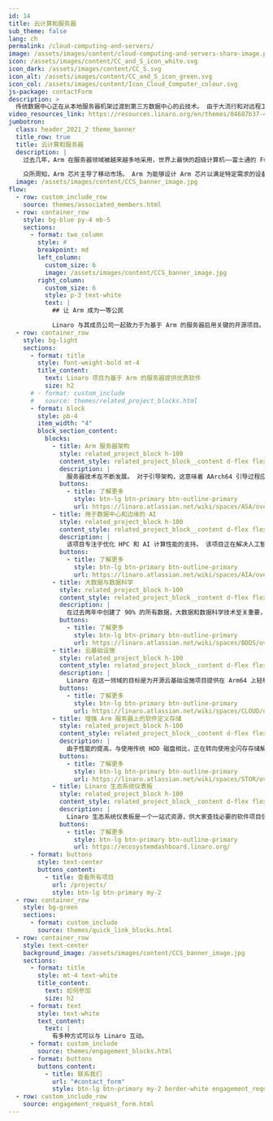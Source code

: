 ```yaml
---
id: 14
title: 云计算和服务器
sub_theme: false
lang: ch
permalink: /cloud-computing-and-servers/
image: /assets/images/content/cloud-computing-and-servers-share-image.png
icon: /assets/images/content/CC_and_S_icon_white.svg
icon_dark: /assets/images/content/CC_S.svg
icon_alt: /assets/images/content/CC_and_S_icon_green.svg
icon_col: /assets/images/content/Icon_Cloud_Computer_colour.svg
js-package: contactForm
description: >
  传统数据中心正在从本地服务器机架过渡到第三方数据中心的云技术。 由于大流行和对远程工作的需求加速，数据中心和云基础设施预计将更快地提供更多连接 - 同时保持安全。 为了帮助实现这一目标，Linaro 与成员公司合作，为基于 Arm 的服务器启用关键开源项目。 我们所做的工作确保 Arm 服务器生态系统可以依赖优质软件。
video_resources_link: https://resources.linaro.org/en/themes/04687b37-4cdc-4716-a26b-64e0e55ed988
jumbotron:
  class: header_2021_2 theme_banner
  title_row: true
  title: 云计算和服务器
  description: |
    过去几年，Arm 在服务器领域被越来越多地采用，世界上最快的超级计算机——富士通的 Fugaku——在 Arm CPU 上运行。

    众所周知，Arm 芯片主导了移动市场。 Arm 为能够设计 Arm 芯片以满足特定需求的设备制造商提供的灵活性使其成为一个有吸引力的选择。 但要使 Arm 服务器芯片继续满足需要更多存储和更多数据的企业的需求，就需要有一个软件生态系统来帮助推动功能启用、测试和错误修复。 Linaro 与其成员公司合作，加强 Arm 服务器的软件生态系统。
  image: /assets/images/content/CCS_banner_image.jpg
flow:
  - row: custom_include_row
    source: themes/associated_members.html
  - row: container_row
    style: bg-blue py-4 mb-5
    sections:
      - format: two_column
        style: #
        breakpoint: md
        left_column:
          custom_size: 6
          image: /assets/images/content/CCS_banner_image.jpg
        right_column:
          custom_size: 6
          style: p-3 text-white
          text: |
            ## 让 Arm 成为一等公民

            Linaro 与其成员公司一起致力于为基于 Arm 的服务器启用关键的开源项目。 我们称之为使 Arm 成为一等公民。 通过验证项目的持续构建、测试并为 Arm 服务器目标提供可用的二进制文件，Arm 生态系统能够依赖高质量的软件在生产环境中使用。
  - row: container_row
    style: bg-light
    sections:
      - format: title
        style: font-weight-bold mt-4
        title_content:
          text: Linaro 项目为基于 Arm 的服务器提供优质软件
          size: h2
      # - format: custom_include
      #   source: themes/related_project_blocks.html
      - format: block
        style: pb-4
        item_width: "4"
        block_section_content:
          blocks:
            - title: Arm 服务器架构
              style: related_project_block h-100
              content_style: related_project_block__content d-flex flex-column justify-content-between align-items-start
              description: |
                服务器技术在不断发展。 对于引导架构，这意味着 AArch64 引导过程应该使用已经普遍使用和积极开发的熟悉工具。 Arm 服务器架构项目主要关注 Arm UEFI、GRUB2 和相关组件。
              buttons:
                - title: 了解更多
                  style: btn-lg btn-primary btn-outline-primary
                  url: https://linaro.atlassian.net/wiki/spaces/ASA/overview
            - title: 用于数据中心和边缘的 AI
              style: related_project_block h-100
              content_style: related_project_block__content d-flex flex-column justify-content-between align-items-start
              description: |
                该项目专注于优化 HPC 和 AI 计算性能的支持。 该项目正在解决人工智能训练和推理的广泛用例，针对基于 Armv8.x 的服务器和超级计算机，例如富士通的高端 Fugaku 超级计算机、Neoverse 和基于 Cortex-A 的边缘设备。
              buttons:
                - title: 了解更多
                  style: btn-lg btn-primary btn-outline-primary
                  url: https://linaro.atlassian.net/wiki/spaces/AIA/overview
            - title: 大数据与数据科学
              style: related_project_block h-100
              content_style: related_project_block__content d-flex flex-column justify-content-between align-items-start
              description: |
                在过去两年中创建了 90% 的所有数据，大数据和数据科学技术至关重要，并且已经随着各种生产实施而变得成熟。 Linaro 为 Apache BigTop、Hadoop、Spark、Ambari 和 Drill 等项目推动工程活动和 ARMv8 构建。
              buttons:
                - title: 了解更多
                  style: btn-lg btn-primary btn-outline-primary
                  url: https://linaro.atlassian.net/wiki/spaces/BDDS/overview
            - title: 云基础设施
              style: related_project_block h-100
              content_style: related_project_block__content d-flex flex-column justify-content-between align-items-start
              description: |
                Linaro 在这一领域的目标是为开源云基础设施项目提供在 Arm64 上轻松部署、管理和交付性能的能力。 工程活动包括管理程序和基于容器的虚拟化（OpenStack、Kubernetes）和软件定义存储（Ceph）等技术。
              buttons:
                - title: 了解更多
                  style: btn-lg btn-primary btn-outline-primary
                  url: https://linaro.atlassian.net/wiki/spaces/CLOUD/overview
            - title: 增强 Arm 服务器上的软件定义存储
              style: related_project_block h-100
              content_style: related_project_block__content d-flex flex-column justify-content-between align-items-start
              description: |
                由于性能的提高，与使用传统 HDD 磁盘相比，正在转向使用全闪存存储解决方案 (SSD/NVME)。 该项目的目标是与 Arm 服务器生态系统中的行业领导者合作，以便我们能够提供具有竞争力和领先的 Arm 服务器存储解决方案。
              buttons:
                - title: 了解更多
                  style: btn-lg btn-primary btn-outline-primary
                  url: https://linaro.atlassian.net/wiki/spaces/STOR/overview
            - title: Linaro 生态系统仪表板
              style: related_project_block h-100
              content_style: related_project_block__content d-flex flex-column justify-content-between align-items-start
              description: |
                Linaro 生态系统仪表板是一个一站式资源，供大家查找必要的软件项目信息和有关 Arm 支持的资源。 目的是提供 Arm 生态系统景观的完整图景。 目前 Linaro 生态系统仪表板专注于服务器领域，但 Linaro 将把它扩展到其他垂直领域。
              buttons:
                - title: 了解更多
                  style: btn-lg btn-primary btn-outline-primary
                  url: https://ecosystemdashboard.linaro.org/
      - format: buttons
        style: text-center
        buttons_content:
          - title: 查看所有项目
            url: /projects/
            style: btn-lg btn-primary my-2
  - row: container_row
    style: bg-green
    sections:
      - format: custom_include
        source: themes/quick_link_blocks.html
  - row: container_row
    style: text-center
    background_image: /assets/images/content/CCS_banner_image.jpg
    sections:
      - format: title
        style: mt-4 text-white
        title_content:
          text: 如何参加
          size: h2
      - format: text
        style: text-white
        text_content:
          text: |
            有多种方式可以与 Linaro 互动。
      - format: custom_include
        source: themes/engagement_blocks.html
      - format: buttons
        buttons_content:
          - title: 联系我们
            url: "#contact_form"
            style: btn-lg btn-primary my-2 border-white engagement_request_contact_btn
  - row: custom_include_row
    source: engagement_request_form.html
---
```

